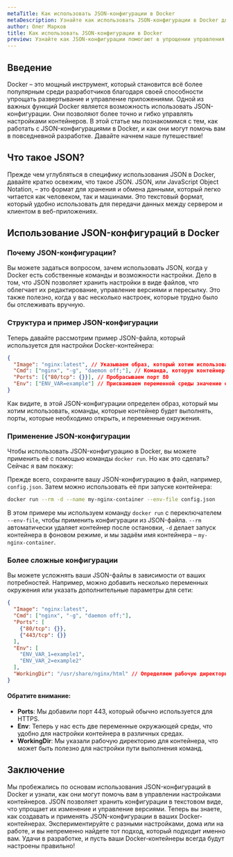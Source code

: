```yaml
---
metaTitle: Как использовать JSON-конфигурации в Docker
metaDescription: Узнайте как использовать JSON-конфигурации в Docker для упрощения управления настройками и параметрами контейнеров - от базовой структуры до сложных применений
author: Олег Марков
title: Как использовать JSON-конфигурации в Docker
preview: Узнайте как JSON-конфигурации помогают в упрощении управления настройками Docker-контейнеров - от создания до применения в реальных сценариях
---
```


## Введение

Docker – это мощный инструмент, который становится всё более популярным среди разработчиков благодаря своей способности упрощать развертывание и управление приложениями. Одной из важных функций Docker является возможность использовать JSON-конфигурации. Они позволяют более точно и гибко управлять настройками контейнеров. В этой статье мы познакомимся с тем, как работать с JSON-конфигурациями в Docker, и как они могут помочь вам в повседневной разработке. Давайте начнем наше путешествие!

## Что такое JSON?

Прежде чем углубляться в специфику использования JSON в Docker, давайте кратко освежим, что такое JSON. JSON, или JavaScript Object Notation, – это формат для хранения и обмена данными, который легко читается как человеком, так и машинами. Это текстовый формат, который удобно использовать для передачи данных между сервером и клиентом в веб-приложениях.

## Использование JSON-конфигураций в Docker

### Почему JSON-конфигурации?

Вы можете задаться вопросом, зачем использовать JSON, когда у Docker есть собственные команды и возможности настройки. Дело в том, что JSON позволяет хранить настройки в виде файлов, что облегчает их редактирование, управление версиями и пересылку. Это также полезно, когда у вас несколько настроек, которые трудно было бы отслеживать вручную.

### Структура и пример JSON-конфигурации

Теперь давайте рассмотрим пример JSON-файла, который используется для настройки Docker-контейнера:

```json
{
  "Image": "nginx:latest", // Указываем образ, который хотим использовать
  "Cmd": ["nginx", "-g", "daemon off;"], // Команда, которую контейнер будет запускать
  "Ports": [{"80/tcp": {}}], // Пробрасываем порт 80
  "Env": ["ENV_VAR=example"] // Присваиваем переменной среды значение example
}
```

Как видите, в этой JSON-конфигурации определен образ, который мы хотим использовать, команды, которые контейнер будет выполнять, порты, которые необходимо открыть, и переменные окружения.

### Применение JSON-конфигурации

Чтобы использовать JSON-конфигурацию в Docker, вы можете применить её с помощью команды `docker run`. Но как это сделать? Сейчас я вам покажу:

Прежде всего, сохраните вашу JSON-конфигурацию в файл, например, `config.json`. Затем можно использовать её при запуске контейнера:

```bash
docker run --rm -d --name my-nginx-container --env-file config.json
```

В этом примере мы используем команду `docker run` с переключателем `--env-file`, чтобы применить конфигурации из JSON-файла. `--rm` автоматически удаляет контейнер после остановки, `-d` делает запуск контейнера в фоновом режиме, и мы задаём имя контейнера – `my-nginx-container`.

### Более сложные конфигурации

Вы можете усложнять ваши JSON-файлы в зависимости от ваших потребностей. Например, можно добавить несколько переменных окружения или указать дополнительные параметры для сети:

```json
{
  "Image": "nginx:latest",
  "Cmd": ["nginx", "-g", "daemon off;"],
  "Ports": [
    {"80/tcp": {}},
    {"443/tcp": {}}
  ],
  "Env": [
    "ENV_VAR_1=example1",
    "ENV_VAR_2=example2"
  ],
  "WorkingDir": "/usr/share/nginx/html" // Определяем рабочую директорию контейнера
}
```

#### Обратите внимание:

- **Ports**: Мы добавили порт 443, который обычно используется для HTTPS.
- **Env**: Теперь у нас есть две переменные окружающей среды, что удобно для настройки контейнера в различных средах.
- **WorkingDir**: Мы указали рабочую директорию для контейнера, что может быть полезно для настройки пути выполнения команд.

## Заключение

Мы пробежались по основам использования JSON-конфигураций в Docker и узнали, как они могут помочь вам в управлении настройками контейнеров. JSON позволяет хранить конфигурации в текстовом виде, что упрощает их изменение и управление версиями. Теперь вы знаете, как создавать и применять JSON-конфигурации в ваших Docker-контейнерах. Экспериментируйте с разными настройками, дома или на работе, и вы непременно найдете тот подход, который подходит именно вам. Удачи в разработке, и пусть ваши Docker-контейнеры всегда будут настроены правильно!